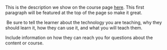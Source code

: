 This is the description we show on the course page [here](https://lab.github.com/jrgventura/cibertec-semgrep). This first paragraph will be featured at the top of the page so make it great.
​

​
Be sure to tell the learner about the technology you are teaching, why they should learn it, how they can use it, and what you will teach them.
​


Include information on how they can reach you for questions about the content or course. 
